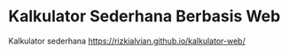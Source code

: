 # Kalkulator Sederhana Berbasis Web
Kalkulator sederhana https://rizkialvian.github.io/kalkulator-web/
